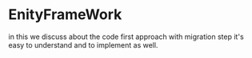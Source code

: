 # EnityFrameWork
in this we discuss about the code first approach with migration step it's easy to understand and to implement as well.
